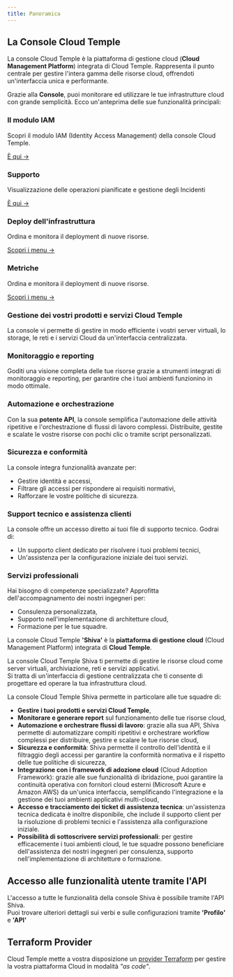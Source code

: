 ```yaml
---
title: Panoramica
---
```


## La Console Cloud Temple

La console Cloud Temple è la piattaforma di gestione cloud (**Cloud Management Platform**) integrata di Cloud Temple. Rappresenta il punto centrale per gestire l'intera gamma delle risorse cloud, offrendoti un'interfaccia unica e performante.

Grazie alla **Console**, puoi monitorare ed utilizzare le tue infrastrutture cloud con grande semplicità. Ecco un'anteprima delle sue funzionalità principali:

<div class="card-grid">
  <div class="card">
    <h3>Il modulo IAM</h3>
    <p>Scopri il modulo IAM (Identity Access Management) della console Cloud Temple.</p>
    <a href="console/iam" class="card-link">È qui &rarr;</a>
  </div>

  <div class="card">
    <h3>Supporto</h3>
    <p>Visualizzazione delle operazioni pianificate e gestione degli Incidenti</p>
    <a href="console/status" class="card-link">È qui &rarr;</a>
  </div>

  <div class="card">
    <h3>Deploy dell'infrastruttura</h3>
    <p>Ordina e monitora il deployment di nuove risorse.</p>
    <a href="console/orders" class="card-link">Scopri i menu &rarr;</a>
  </div>

  <div class="card">
    <h3>Metriche</h3>
    <p>Ordina e monitora il deployment di nuove risorse.</p>
    <a href="console/metrics/concepts" class="card-link">Scopri i menu &rarr;</a>
  </div>
</div>

### Gestione dei vostri prodotti e servizi Cloud Temple

La console vi permette di gestire in modo efficiente i vostri server virtuali, lo storage, le reti e i servizi Cloud da un'interfaccia centralizzata.

### Monitoraggio e reporting

Goditi una visione completa delle tue risorse grazie a strumenti integrati di monitoraggio e reporting, per garantire che i tuoi ambienti funzionino in modo ottimale.

### Automazione e orchestrazione

Con la sua **potente API**, la console semplifica l'automazione delle attività ripetitive e l'orchestrazione di flussi di lavoro complessi. Distribuite, gestite e scalate le vostre risorse con pochi clic o tramite script personalizzati.

### Sicurezza e conformità

La console integra funzionalità avanzate per:

- Gestire identità e accessi,
- Filtrare gli accessi per rispondere ai requisiti normativi,
- Rafforzare le vostre politiche di sicurezza.

### Support tecnico e assistenza clienti

La console offre un accesso diretto ai tuoi file di supporto tecnico. Godrai di:

- Un supporto client dedicato per risolvere i tuoi problemi tecnici,
- Un'assistenza per la configurazione iniziale dei tuoi servizi.

### Servizi professionali

Hai bisogno di competenze specializzate? Approfitta dell'accompagnamento dei nostri ingegneri per:

- Consulenza personalizzata,
- Supporto nell'implementazione di architetture cloud,
- Formazione per le tue squadre.

La console Cloud Temple **'Shiva'** è la **piattaforma di gestione cloud** (Cloud Management Platform) integrata di **Cloud Temple**.

La console Cloud Temple Shiva ti permette di gestire le risorse cloud come server virtuali, archiviazione, reti e servizi applicativi.  
Si tratta di un'interfaccia di gestione centralizzata che ti consente di progettare ed operare la tua infrastruttura cloud.

La console Cloud Temple Shiva permette in particolare alle tue squadre di:

- **Gestire i tuoi prodotti e servizi Cloud Temple**,
- **Monitorare e generare report** sul funzionamento delle tue risorse cloud,
- **Automazione e orchestrare flussi di lavoro**: grazie alla sua API, Shiva permette di automatizzare compiti ripetitivi e orchestrare workflow complessi per distribuire, gestire e scalare le tue risorse cloud,
- **Sicurezza e conformità**: Shiva permette il controllo dell'identità e il filtraggio degli accessi per garantire la conformità normativa e il rispetto delle tue politiche di sicurezza,
- **Integrazione con i framework di adozione cloud** (Cloud Adoption Framework): grazie alle sue funzionalità di ibridazione, puoi garantire la continuità operativa con fornitori cloud esterni (Microsoft Azure e Amazon AWS) da un'unica interfaccia, semplificando l'integrazione e la gestione dei tuoi ambienti applicativi multi-cloud,
- **Accesso e tracciamento dei ticket di assistenza tecnica**: un'assistenza tecnica dedicata è inoltre disponibile, che include il supporto client per la risoluzione di problemi tecnici e l'assistenza alla configurazione iniziale.
- **Possibilità di sottoscrivere servizi professionali**: per gestire efficacemente i tuoi ambienti cloud, le tue squadre possono beneficiare dell'assistenza dei nostri ingegneri per consulenza, supporto nell'implementazione di architetture o formazione.

## Accesso alle funzionalità utente tramite l'API

L'accesso a tutte le funzionalità della console Shiva è possibile tramite l'API Shiva.  
Puoi trovare ulteriori dettagli sui verbi e sulle configurazioni tramite **'Profilo'** e **'API'**

## Terraform Provider

Cloud Temple mette a vostra disposizione un [provider Terraform](https://registry.terraform.io/providers/Cloud-Temple/cloudtemple/latest) per gestire la vostra piattaforma Cloud in modalità *"as code"*.